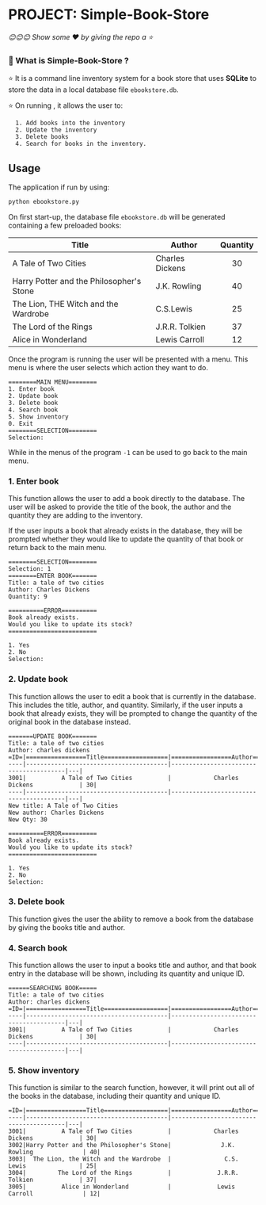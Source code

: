 # PROJECT: Simple-Book-Store

*😊😊😊 Show some :heart: by giving the repo a ⭐*

### 💠 What is Simple-Book-Store ?<br>
⭐ It is a command line inventory system for a book store that uses **SQLite** to store the data in a local database file `ebookstore.db`.

⭐ On running , it allows the user to:

      1. Add books into the inventory
      2. Update the inventory
      3. Delete books
      4. Search for books in the inventory.  

## Usage

The application if run by using:

```sh
python ebookstore.py
```

On first start-up, the database file `ebookstore.db` will be generated containing a few preloaded books:

Title|Author|Quantity
---|---|:---:
A Tale of Two Cities|Charles Dickens|30
Harry Potter and the Philosopher's Stone|J.K. Rowling|40
The Lion, THE Witch and the Wardrobe|C.S.Lewis|25
The Lord of the Rings|J.R.R. Tolkien|37
Alice in Wonderland|Lewis Carroll|12

Once the program is running the user will be presented with a menu. This menu is where the user selects which action they want to do.

```console
========MAIN MENU========
1. Enter book
2. Update book
3. Delete book
4. Search book
5. Show inventory
0. Exit
========SELECTION========
Selection:
```

While in the menus of the program `-1` can be used to go back to the main menu.

### 1. Enter book

This function allows the user to add a book directly to the database. The user will be asked to provide the title of the book, the author and the quantity they are adding to the inventory.

If the user inputs a book that already exists in the database, they will be prompted whether they would like to update the quantity of that book or return back to the main menu.

```console
========SELECTION========
Selection: 1
========ENTER BOOK=======
Title: a tale of two cities 
Author: Charles Dickens
Quantity: 9

==========ERROR==========
Book already exists.
Would you like to update its stock?
=========================

1. Yes
2. No
Selection:
```

### 2. Update book

This function allows the user to edit a book that is currently in the database. This includes the title, author, and quantity. Similarly, if the user inputs a book that already exists, they will be prompted to change the quantity of the original book in the database instead.

```console
=======UPDATE BOOK=======
Title: a tale of two cities 
Author: charles dickens
=ID=|=================Title==================|=================Author=================|Qty|
----|----------------------------------------|----------------------------------------|---|
3001|          A Tale of Two Cities          |            Charles Dickens             | 30|
----|----------------------------------------|----------------------------------------|---|
New title: A Tale of Two Cities
New author: Charles Dickens
New Qty: 30

==========ERROR==========
Book already exists.
Would you like to update its stock?
=========================

1. Yes
2. No
Selection:
```

### 3. Delete book

This function gives the user the ability to remove a book from the database by giving the books title and author.

### 4. Search book

This function allows the user to input a books title and author, and that book entry in the database will be shown, including its quantity and unique ID.

```console
======SEARCHING BOOK=====
Title: a tale of two cities
Author: charles dickens
=ID=|=================Title==================|=================Author=================|Qty|
----|----------------------------------------|----------------------------------------|---|
3001|          A Tale of Two Cities          |            Charles Dickens             | 30|
----|----------------------------------------|----------------------------------------|---|
```

### 5. Show inventory

This function is similar to the search function, however, it will print out all of the books in the database, including their quantity and unique ID.

```console
=ID=|=================Title==================|=================Author=================|Qty|
----|----------------------------------------|----------------------------------------|---|
3001|          A Tale of Two Cities          |            Charles Dickens             | 30|
3002|Harry Potter and the Philosopher's Stone|              J.K. Rowling              | 40|
3003|  The Lion, the Witch and the Wardrobe  |               C.S. Lewis               | 25|
3004|         The Lord of the Rings          |             J.R.R. Tolkien             | 37|
3005|          Alice in Wonderland           |             Lewis Carroll              | 12|
```
